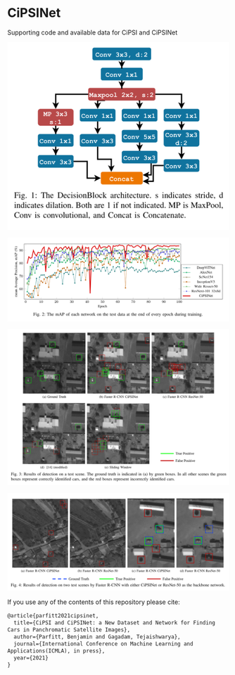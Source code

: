 # CiPSINet
Supporting code and available data for CiPSI and CiPSINet

![](figures/Fig1.png)


![](figures/Fig2.png)


![](figures/Fig3.png)


![](figures/Fig4.png)


If you use any of the contents of this repository please cite:

```
@article{parfitt2021cipsinet,
  title={CiPSI and CiPSINet: a New Dataset and Network for Finding Cars in Panchromatic Satellite Images},
  author={Parfitt, Benjamin and Gagadam, Tejaishwarya},
  journal={International Conference on Machine Learning and Applications(ICMLA), in press},
  year={2021}
}
```
